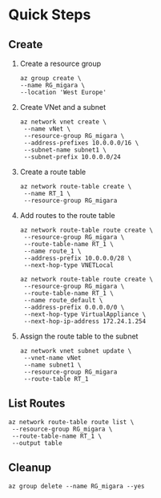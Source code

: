 # Quick Steps

## Create

1. Create a resource group

	```
	az group create \
   --name RG_migara \
   --location 'West Europe'
	```

2. Create VNet and a subnet

	```
	az network vnet create \
	 --name vNet \
	 --resource-group RG_migara \
	 --address-prefixes 10.0.0.0/16 \
	 --subnet-name subnet1 \
	 --subnet-prefix 10.0.0.0/24
	```

3. Create a route table
	
	```
	az network route-table create \
	 --name RT_1 \
	 --resource-group RG_migara
	```

4. Add routes to the route table

	```
	az network route-table route create \
	 --resource-group RG_migara \
	 --route-table-name RT_1 \
	 --name route_1 \
	 --address-prefix 10.0.0.0/28 \
	 --next-hop-type VNETLocal
	```

	```
	az network route-table route create \
	 --resource-group RG_migara \
	 --route-table-name RT_1 \
	 --name route_default \
	 --address-prefix 0.0.0.0/0 \
	 --next-hop-type VirtualAppliance \
	 --next-hop-ip-address 172.24.1.254
	```

5. Assign the route table to the subnet

	```
	az network vnet subnet update \
	 --vnet-name vNet 
	 --name subnet1 \
	 --resource-group RG_migara 
	 --route-table RT_1
	```


## List Routes


	az network route-table route list \
	 --resource-group RG_migara \
	 --route-table-name RT_1 \
	 --output table

## Cleanup

	az group delete --name RG_migara --yes

